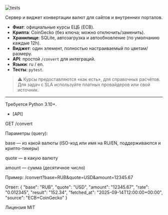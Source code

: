 ![tests](https://github.com/LunaLeave2/vault-converter-ru-eng/actions/workflows/tests.yml/badge.svg)

Сервер и виджет конвертации валют для сайтов и внутренних порталов.

- **Фиат**: официальные курсы ЕЦБ (ECB).
- **Крипта**: CoinGecko (без ключа; можно отключить/заменить).
- **Хранилище**: SQLite, автозагрузка и автообновление (по умолчанию каждые 12h).
- **Виджет**: один элемент, полностью настраиваемый по цветам/размеру.
- **API**: простой `/convert` для интеграций.
- **Языки**: ru / en.
- **Тесты**: `pytest`.

> ⚠️ Курсы предоставляются «как есть», для справочных расчётов. Для задач с SLA используйте платных провайдеров или свой источник.

---

Требуется Python 3.10+.


- [API]

GET /convert

Параметры (query):

base — из какой валюты (ISO-код или имя на RU/EN, поддерживаются и крипто-тикеры)

quote — в какую валюту

amount — сумма (десятичное число)

Пример:
/convert?base=RUB&quote=USD&amount=12345.67

Ответ:
{
  "base": "RUB",
  "quote": "USD",
  "amount": "12345.67",
  "rate": "0.012345",
  "result": "152.34",
  "fetched_at": "2025-09-14T12:00:00+00:00",
  "source": "ECB+CoinGecko"
}

Лицензия MIT
